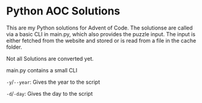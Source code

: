 # Python AOC Solutions

This are my Python solutions for Advent of Code. The solutionse are called via a basic CLI in main.py, which also provides the puzzle input. 
The input is either fetched from the website and stored or is read from a file in the cache folder. 

Not all Solutions are converted yet.


main.py contains a small CLI 

``-y``/``--year``: Gives the year to the script

``-d``/``-day``: Gives the day to the script

